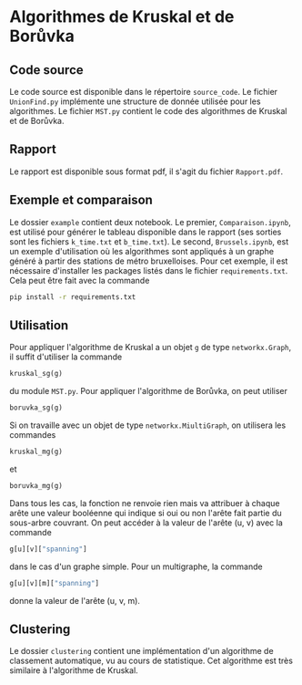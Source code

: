 # Algorithmes de Kruskal et de Borůvka

## Code source
Le code source est disponible dans le répertoire `source_code`.
Le fichier `UnionFind.py` implémente une structure de donnée utilisée pour les algorithmes.
Le fichier `MST.py` contient le code des algorithmes de Kruskal et de Borůvka.

## Rapport
Le rapport est disponible sous format pdf, il s'agit du fichier `Rapport.pdf`.

## Exemple et comparaison
Le dossier `example` contient deux notebook.
Le premier, `Comparaison.ipynb`, est utilisé pour générer le tableau disponible dans le rapport (ses sorties sont les fichiers `k_time.txt` et `b_time.txt`).
Le second, `Brussels.ipynb`, est un exemple d'utilisation où les algorithmes sont appliqués à un graphe généré à partir des stations de métro bruxelloises.
Pour cet exemple, il est nécessaire d'installer les packages listés dans le fichier `requirements.txt`.
Cela peut être fait avec la commande 
```sh
pip install -r requirements.txt
```

## Utilisation

Pour appliquer l'algorithme de Kruskal a un objet `g` de type `networkx.Graph`, il suffit d'utiliser la commande
```python
kruskal_sg(g)
```
du module `MST.py`. Pour appliquer l'algorithme de Borůvka, on peut utiliser
```python
boruvka_sg(g)
```
Si on travaille avec un objet de type `networkx.MiultiGraph`, on utilisera les commandes
```python
kruskal_mg(g)
```
et
```python
boruvka_mg(g)
```
Dans tous les cas, la fonction ne renvoie rien mais va attribuer à chaque arête une valeur booléenne qui indique si oui ou non l'arête fait partie du sous-arbre couvrant.
On peut accéder à la valeur de l'arête (u, v) avec la commande
```python
g[u][v]["spanning"]
```
dans le cas d'un graphe simple.
Pour un multigraphe, la commande
```python
g[u][v][m]["spanning"]
```
donne la valeur de l'arête (u, v, m).

## Clustering
Le dossier `clustering` contient une implémentation d'un algorithme de classement automatique, vu au cours de statistique.
Cet algorithme est très similaire à l'algorithme de Kruskal.
